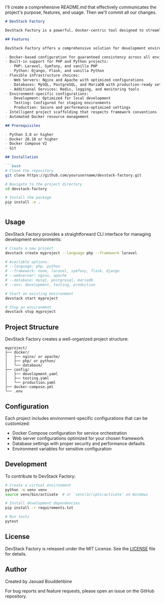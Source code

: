 I'll create a comprehensive README.md that effectively communicates the project's purpose, features, and usage. Then we'll commit all our changes.

````markdown
# DevStack Factory

DevStack Factory is a powerful, Docker-centric tool designed to streamline the creation of consistent development environments across different machines and deployment targets. It provides an intelligent setup system for PHP and Python projects, ensuring that your development environment is both production-ready and easily reproducible.

## Features

DevStack Factory offers a comprehensive solution for development environment management:

- Docker-based configuration for guaranteed consistency across all environments
- Built-in support for PHP and Python projects:
  - PHP: Laravel, Symfony, and vanilla PHP
  - Python: Django, Flask, and vanilla Python
- Flexible infrastructure choices:
  - Web Servers: Nginx and Apache with optimized configurations
  - Databases: MySQL, PostgreSQL, and MariaDB with production-ready settings
  - Additional Services: Redis, logging, and monitoring tools
- Environment-specific configurations:
  - Development: Optimized for local development
  - Testing: Configured for staging environments
  - Production: Secure and performance-optimized settings
- Intelligent project scaffolding that respects framework conventions
- Automated Docker resource management

## Prerequisites

- Python 3.8 or higher
- Docker 20.10 or higher
- Docker Compose V2
- Git

## Installation

```bash
# Clone the repository
git clone https://github.com/yourusername/devstack-factory.git

# Navigate to the project directory
cd devstack-factory

# Install the package
pip install -e .
```
````

## Usage

DevStack Factory provides a straightforward CLI interface for managing development environments:

```bash
# Create a new project
devstack create myproject --language php --framework laravel

# Available options:
# --language: php, python
# --framework: none, laravel, symfony, flask, django
# --webserver: nginx, apache
# --database: mysql, postgresql, mariadb
# --env: development, testing, production

# Start an existing environment
devstack start myproject

# Stop an environment
devstack stop myproject
```

## Project Structure

DevStack Factory creates a well-organized project structure:

```
myproject/
├── docker/
│   ├── nginx/ or apache/
│   ├── php/ or python/
│   └── database/
├── config/
│   ├── development.yaml
│   ├── testing.yaml
│   └── production.yaml
├── docker-compose.yml
└── .env
```

## Configuration

Each project includes environment-specific configurations that can be customized:

- Docker Compose configuration for service orchestration
- Web server configurations optimized for your chosen framework
- Database settings with proper security and performance defaults
- Environment variables for sensitive configuration

## Development

To contribute to DevStack Factory:

```bash
# Create a virtual environment
python -m venv venv
source venv/bin/activate  # or `venv\Scripts\activate` on Windows

# Install development dependencies
pip install -r requirements.txt

# Run tests
pytest
```

## License

DevStack Factory is released under the MIT License. See the [LICENSE](LICENSE) file for details.

## Author

Created by Jaouad Bouddehbine

For bug reports and feature requests, please open an issue on the GitHub repository.

```

```
